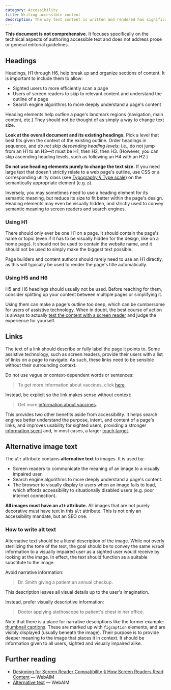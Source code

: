 ```yaml
---
category: Accessibility
title: Writing accessible content
description: The way text content is written and rendered has significant accessibility implications. It can determine whether users with disabilities have an inclusive and seamless experience or face frustration, exclusion, and usability issues.
---
```


<strong>This document is not comprehensive.</strong> It focuses specifically on the technical aspects of authoring accessible text and does not address prose or general editorial guidelines.

## Headings
Headings, H1 through H6, help break up and organize sections of content. It is important to include them to allow:

* Sighted users to more efficiently scan a page
* Users of screen readers to skip to relevant content and understand the outline of a page
* Search engine algorithms to more deeply understand a page's content

Heading elements help <i>outline</i> a page's landmark regions (navigation, main content, etc.) They should not be thought of as simply a way to change text size.

**Look at the overall document and its existing headings.** Pick a level that best fits given the context of the existing outline. Order headings in sequence, and _do not skip descending heading levels_; i.e., do not jump from an H1 to an H3—it must be H1, then H2, then H3. (However, you can skip ascending heading levels, such as following an H4 with an H2.)

**Do not use heading elements purely to change the text size.** If you need large text that doesn't strictly relate to a web page's outline, use CSS or a corresponding utility class (see [Typography &sect; Type scale](/design/typography#type-scale)) on the semantically appropriate element (e.g. `p`).

Inversely, you may sometimes need to use a heading element for its semantic meaning, but reduce its size to fit better within the page's design. Heading elements may even be visually hidden, and strictly used to convey semantic meaning to screen readers and search engines.

### Using H1
There should only ever be one H1 on a page. It should contain the page's name or topic (even if it has to be visually hidden for the design, like on a home page). It should not be used to contain the website name, and it should not be used to simply make the biggest text possible.

Page builders and content authors should rarely need to use an H1 directly, as this will typically be used to render the page's title automatically.

### Using H5 and H6
H5 and H6 headings should usually not be used. Before reaching for them, consider splitting up your content between multiple pages or simplifying it.

Using them can make a page's outline too deep, which can be cumbersome for users of assistive technology. When in doubt, the best course of action is always to actually [test the content with a screen reader](/accessibility/testing) and judge the experience for yourself.

## Links
The text of a link should describe or fully label the page it points to. Some assistive technology, such as screen readers, provide their users with a list of links on a page to navigate. As such, these links need to be sensible without their surrounding context.

Do not use vague or context-dependent words or sentences:

> To get more information about vaccines, click [here](#example).

Instead, be explicit so the link makes sense without context:

> Get more [information about vaccines](#example).

This provides two other benefits aside from accessibility. It helps search engines better understand the purpose, intent, and content of a page's links, and improves usability for sighted users, providing a stronger [information scent](https://www.nngroup.com/articles/information-scent/ "Information Scent: How Users Decide Where to Go Next — Nielsen Norman Group") and, in most cases, a larger [touch target](https://www.w3.org/WAI/WCAG21/Understanding/target-size.html "Understanding Success Criterion 2.5.5: Target Size — W3.org").

## Alternative image text
The `alt` attribute contains **alternative text** to images. It is used by:

* Screen readers to communicate the meaning of an image to a visually impaired user.
* Search engine algorithms to more deeply understand a page's content.
* The browser to visually display to users when an image fails to load, which affords accessibility to situationally disabled users (e.g. poor internet connection).

**All images must have an `alt` attribute.** All images that are not purely decorative must have text in this `alt` attribute. This is not only an accessibility mandate, but an SEO one.

### How to write alt text
Alternative text should be a literal description of the image. While not overly sterilizing the tone of the text, the goal should be to convey the same *visual* information to a visually impaired user as a sighted user would receive by looking at the image. In effect, the text should function as a suitable substitute to the image.

Avoid narrative information:

> Dr. Smith giving a patient an annual checkup.

This description leaves all visual details up to the user's imagination.

Instead, prefer visually descriptive information:

> Doctor applying stethoscope to patient's chest in her office.

Note that there is a place for narrative descriptions like the former example: [thumbnail captions](/primitives/images#thumbnail-captions). These are marked up with `figcaption` elements, and are visibly displayed (usually beneath the image). Their purpose is to provide deeper meaning to the image that places it in context. It should be information given to all users, sighted and visually impaired alike.

## Further reading
* [Designing for Screen Reader Compatibility &sect; How Screen Readers Read Content](https://webaim.org/techniques/screenreader/#how) — WebAIM
* [Alternative text](https://webaim.org/techniques/alttext/) — WebAIM